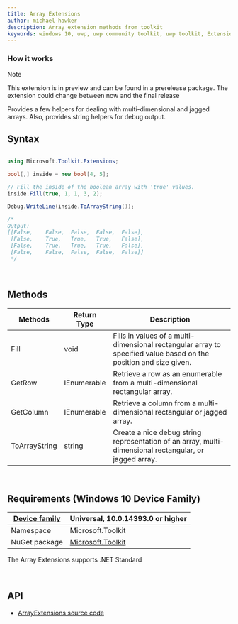 ```yaml
---
title: Array Extensions
author: michael-hawker
description: Array extension methods from toolkit
keywords: windows 10, uwp, uwp community toolkit, uwp toolkit, Extensions, array
---
```


### How it works

> [!NOTE] 
This extension is in preview and can be found in a prerelease package. The extension could change between now and the final release

Provides a few helpers for dealing with multi-dimensional and jagged arrays.  Also, provides string helpers for debug output.

## Syntax

```c#

using Microsoft.Toolkit.Extensions;

bool[,] inside = new bool[4, 5];

// Fill the inside of the boolean array with 'true' values.
inside.Fill(true, 1, 1, 3, 2);

Debug.WriteLine(inside.ToArrayString());

/*
Output:
[[False,	False,	False,	False,	False],
 [False,	True,	True,	True,	False],
 [False,	True,	True,	True,	False],
 [False,	False,	False,	False,	False]]
 */
```

&nbsp;

## Methods

| Methods | Return Type | Description |
| -- | -- | -- |
| Fill | void | Fills in values of a multi-dimensional rectangular array to specified value based on the position and size given. |
| GetRow | IEnumerable | Retrieve a row as an enumerable from a multi-dimensional rectangular array. |
| GetColumn | IEnumerable | Retrieve a column from a multi-dimensional rectangular or jagged array. |
| ToArrayString | string | Create a nice debug string representation of an array, multi-dimensional rectangular, or jagged array. |

&nbsp;

## Requirements (Windows 10 Device Family)

| [Device family](http://go.microsoft.com/fwlink/p/?LinkID=526370) | Universal, 10.0.14393.0 or higher |
| --- | --- |
| Namespace | Microsoft.Toolkit |
| NuGet package | [Microsoft.Toolkit](https://www.nuget.org/packages/Microsoft.Toolkit/) |

The Array Extensions supports .NET Standard

&nbsp;

## API

* [ArrayExtensions source code](https://github.com/Microsoft/UWPCommunityToolkit/blob/master/Microsoft.Toolkit/Extensions/ArrayExtensions.cs)